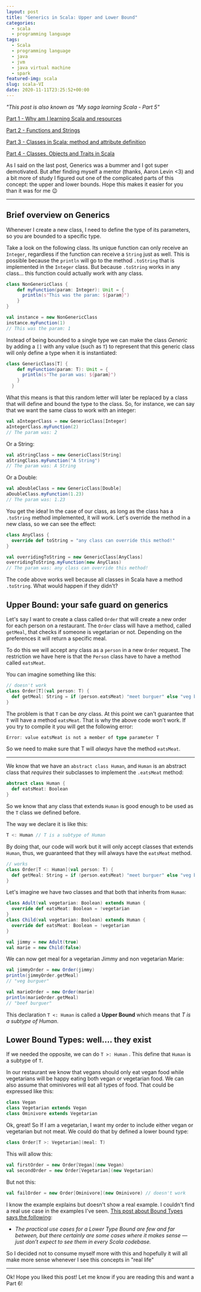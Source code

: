 ```yaml
---
layout: post
title: "Generics in Scala: Upper and Lower Bound"
categories:
  - scala
  - programming language
tags:
  - Scala
  - programming language
  - java
  - jvm
  - java virtual machine
  - spark
featured-img: scala
slug: scala-VI
date: 2020-11-11T23:25:52+00:00
---
```


*"This post is also known as “My saga learning Scala - Part 5"*

<!--more-->

[Part 1 - Why am I learning Scala and resources](https://leportella.com/scala-i/)

[Part 2 - Functions and Strings](https://leportella.com/scala-ii/)

[Part 3 - Classes in Scala: method and attribute definition](https://leportella.com/scala-iii/)

[Part 4 - Classes, Objects and Traits in Scala](https://leportella.com/scala-iv/)

As I said on the last post, Generics was a bummer and I got super demotivated. But after finding myself a mentor (thanks, Aaron Levin <3) and a bit more of study I figured out one of the complicated parts of this concept: the upper and lower bounds. Hope this makes it easier for you than it was for me 😉

---

## Brief overview on Generics

Whenever I create a new class, I need to define the type of its parameters, so you are bounded to a specific type. 

Take a look on the following class. Its unique function can only receive an `Integer`, regardless if the function can receive a `String` just as well. This is possible because the `println` will go to the method `.toString` that is implemented in the `Integer` class. But because `.toString` works in any class... this function could actually work with any class.

```scala
class NonGenericClass {
    def myFunction(param: Integer): Unit = {
      println(s"This was the param: ${param}")
    }
}

val instance = new NonGenericClass
instance.myFunction(1)
// This was the param: 1
```

Instead of being bounded to a single type we can make the class *Generic* by adding a `[]` with any value (such as `T`) to represent that this generic class will only define a type when it is instantiated: 

```scala
class GenericClass[T] {
    def myFunction(param: T): Unit = {
      println(s"The param was: ${param}")
    }
  }
```

What this means is that this random letter will later be replaced by a class that will define and bound the type to the class. So, for instance, we can say that we want the same class to work with an integer:

```scala
val aIntegerClass = new GenericClass[Integer]
aIntegerClass.myFunction(2)
// The param was: 2
```

Or a String:

```scala
val aStringClass = new GenericClass[String]
aStringClass.myFunction("A String")
// The param was: A String
```

Or a Double:

```scala
val aDoubleClass = new GenericClass[Double]
aDoubleClass.myFunction(1.23)
// The param was: 1.23
```

You get the idea! In the case of our class, as long as the class has a `.toString` method implemented, it will work. Let's override the method in a new class, so we can see the effect:

```scala
class AnyClass {
  override def toString = "any class can override this method!"
}

val overridingToString = new GenericClass[AnyClass]
overridingToString.myFunction(new AnyClass)
// The param was: any class can override this method!
```

The code above works well because all classes in Scala have a method `.toString`. What would happen if they didn't? 

## Upper Bound: your safe guard on generics

Let's say I want to create a class called `Order` that will create a new order for each person on a restaurant. The `Order` class will have a method, called `getMeal`, that checks if someone is vegetarian or not. Depending on the preferences it will return a specific meal.

To do this we will accept any class as a `person` in a new `Order` request. The restriction we have here is that the `Person` class have to have a method called `eatsMeat`.

You can imagine something like this:

```scala
// doesn't work
class Order[T](val person: T) {
  def getMeal: String = if (person.eatsMeat) "meet burguer" else "veg burguer"
}
```

The problem is that `T` can be *any* class. At this point we can't guarantee that `T` will have a method `eatsMeat`. That is why the above code won't work. If you try to compile it you will get the following error:

```scala
Error: value eatsMeat is not a member of type parameter T
```

So we need to make sure that T will *always* have the method `eatsMeat`.

---

We know that we have an `abstract class Human`, and `Human` is an abstract class that *requires* their subclasses to implement the `.eatsMeat` method:

```scala
abstract class Human {
  def eatsMeat: Boolean
}
```

So we know that any class that extends `Human` is good enough to be used as the `T` class we defined before. 

The way we declare it is like this:

```scala
T <: Human // T is a subtype of Human
```

By doing that, our code will work but it will only accept classes that extends `Human`, thus, we guaranteed that they will always have the `eatsMeat` method.

```scala
// works
class Order[T <: Human](val person: T) {
  def getMeal: String = if (person.eatsMeat) "meet burguer" else "veg burguer"
}
```

Let's imagine we have two classes and that both that inherits from `Human`:

```scala
class Adult(val vegetarian: Boolean) extends Human {
  override def eatsMeat: Boolean = !vegetarian
}
class Child(val vegetarian: Boolean) extends Human {
  override def eatsMeat: Boolean = !vegetarian
}

val jimmy = new Adult(true)
val marie = new Child(false)
```

We can now get meal for a vegetarian Jimmy and non vegetarian Marie:

```scala
val jimmyOrder = new Order(jimmy)
println(jimmyOrder.getMeal)
// "veg burguer"

val marieOrder = new Order(marie)
println(marieOrder.getMeal)
// "beef burguer"
```

This declaration `T <: Human` is called a **Upper Bound** which means that *T is a subtype of Human*. 

## Lower Bound Types: well.... they exist

If we needed the opposite, we can do `T >: Human` . This define that `Human` is a subtype of `T`. 

In our restaurant we know that vegans should only eat vegan food while vegetarians will be happy eating both vegan or vegetarian food. We can also assume that ominivores will eat all types of food. That could be expressed like this:

```scala
class Vegan
class Vegetarian extends Vegan
class Ominivore extends Vegetarian
```

Ok, great! So If I am a vegetarian, I want my order to include either vegan or vegetarian but not meat. We could do that by defined a lower bound type:

```scala
class Order[T >: Vegetarian](meal: T)
```

This will allow this:

```scala
val firstOrder = new Order[Vegan](new Vegan)
val secondOrder = new Order[Vegetarian](new Vegetarian)
```

But not this:

```scala
val failOrder = new Order[Ominivore](new Ominivore) // doesn't work
```

I know the example explains but doesn't show a real example. I couldn't find a real use case in the examples I've seen. [This post about Bound Types says the following](https://www.bradcypert.com/upper-and-lower-bounds-in-scala/):

- *The practical use cases for a Lower Type Bound are few and far between, but there certainly are some cases where it makes sense — just don’t expect to see them in every Scala codebase.*

So I decided not to consume myself more with this and hopefully it will all make more sense whenever I see this concepts in "real life"

---

Ok! Hope you liked this post! Let me know if you are reading this and want a Part 6!
